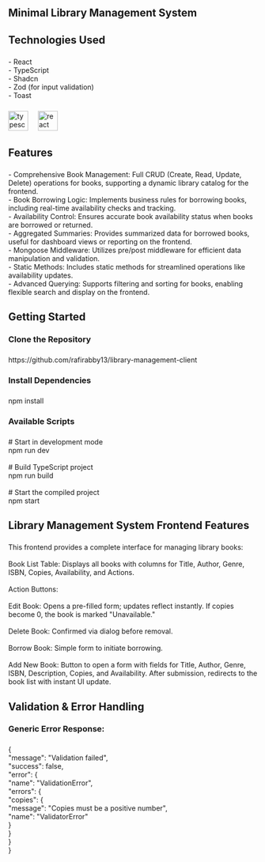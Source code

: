 <h2 align="left">Minimal Library Management System</h2>

###

<h2 align="left">Technologies Used</h2>

###

<p align="left">- React<br>- TypeScript<br>- Shadcn<br>- Zod (for input validation)<br>- Toast</p>

###

<div align="left">
  <img src="https://cdn.jsdelivr.net/gh/devicons/devicon/icons/typescript/typescript-original.svg" height="40" alt="typescript logo"  />
  <img width="12" />
  <img src="https://cdn.jsdelivr.net/gh/devicons/devicon/icons/react/react-original-wordmark.svg" height="40" alt="react logo"  />
</div>

###

<h2 align="left">Features</h2>

###

<p align="left">- Comprehensive Book Management: Full CRUD (Create, Read, Update, Delete) operations for books, supporting a dynamic library catalog for the frontend.<br>- Book Borrowing Logic: Implements business rules for borrowing books, including real-time availability checks and tracking.<br>- Availability Control: Ensures accurate book availability status when books are borrowed or returned.<br>- Aggregated Summaries: Provides summarized data for borrowed books, useful for dashboard views or reporting on the frontend.<br>- Mongoose Middleware: Utilizes pre/post middleware for efficient data manipulation and validation.<br>- Static Methods: Includes static methods for streamlined operations like availability updates.<br>- Advanced Querying: Supports filtering and sorting for books, enabling flexible search and display on the frontend.</p>

###

<h2 align="left">Getting Started</h2>

###

<h3 align="left">Clone the Repository</h3>

###

<p align="left">https://github.com/rafirabby13/library-management-client</p>

###

<h3 align="left">Install Dependencies</h3>

###

<p align="left">npm install</p>

###

<h3 align="left">Available Scripts</h3>

###

<p align="left"># Start in development mode<br>npm run dev<br><br># Build TypeScript project<br>npm run build<br><br># Start the compiled project<br>npm start</p>

###

<h2 align="left">Library Management System Frontend Features</h2>

###

<p align="left">This frontend provides a complete interface for managing library books:<br><br>Book List Table: Displays all books with columns for Title, Author, Genre, ISBN, Copies, Availability, and Actions.<br><br>Action Buttons:<br><br>Edit Book: Opens a pre-filled form; updates reflect instantly. If copies become 0, the book is marked "Unavailable."<br><br>Delete Book: Confirmed via dialog before removal.<br><br>Borrow Book: Simple form to initiate borrowing.<br><br>Add New Book: Button to open a form with fields for Title, Author, Genre, ISBN, Description, Copies, and Availability. After submission, redirects to the book list with instant UI update.</p>

###

<h2 align="left">Validation & Error Handling</h2>

###

<h3 align="left">Generic Error Response:</h3>

###

<p align="left">{<br>  "message": "Validation failed",<br>  "success": false,<br>  "error": {<br>    "name": "ValidationError",<br>    "errors": {<br>      "copies": {<br>        "message": "Copies must be a positive number",<br>        "name": "ValidatorError"<br>      }<br>    }<br>  }<br>}</p>

###